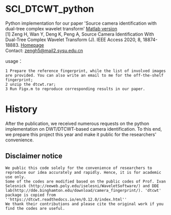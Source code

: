 # SCI_DTCWT_python
Python implementation for our paper 'Source camera identification with dual-tree complex wavelet transform' [Matlab version](https://github.com/zengh5/SCI_DTCWT)   
[1] Zeng H, Wan Y, Deng K, Peng A, Source Camera Identification With Dual-Tree Complex Wavelet Transform (J). IEEE Access 2020, 8, 18874-18883. 
[Homepage](https://cs.swust.edu.cn/staff/p/zenghui)  
    Contact: zengh5@mail2.sysu.edu.cn

usage：  

    1 Prepare the reference fingerprint, while the list of involved images are provided. You can also write an email to me for the off-the-shelf fingerprint;  
    2 unzip the dtcwt.rar;  
    3 Run Figx.m to reproduce corresponding results in our paper.
# History
After the publication, we received numerous requests on the python implementation on DWT/DTCWT-based camera identification. To this end, we prepare this project this year and make it public for the researchers' convenience.

## Disclaimer notice ##
    We public this code solely for the convenience of researchers to reproduce our idea accurately and rapidly. Hence, it is for academic use only.
    Some of the codes are modified based on the public codes of Prof. Ivan Selesnick (http://eeweb.poly.edu/iselesni/WaveletSoftware/) and DDE lab(http://dde.binghamton.edu/download/camera_fingerprint/). 'dtcwt' package is copied from ''https://dtcwt.readthedocs.io/en/0.12.0/index.html''
    We thank their contributions and please cite the original work if you find the codes are useful.
